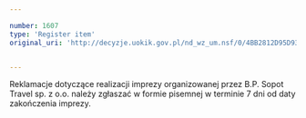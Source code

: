 ```yaml
---

number: 1607
type: 'Register item'
original_uri: 'http://decyzje.uokik.gov.pl/nd_wz_um.nsf/0/4BB2812D95D93D5DC12575C3002CCE9F?OpenDocument'


---
```


Reklamacje dotyczące realizacji imprezy organizowanej przez B.P. Sopot Travel sp. z o.o. należy zgłaszać w formie pisemnej w terminie 7 dni od daty zakończenia imprezy.
